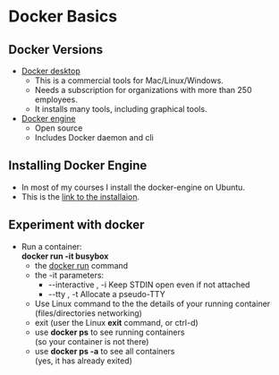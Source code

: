 # Docker Basics

## Docker Versions
- [Docker desktop](https://docs.docker.com/desktop/)
  - This is a commercial tools for Mac/Linux/Windows.
  - Needs a subscription for organizations with more than 250 employees.
  - It installs many tools, including graphical tools.
- [Docker engine](https://docs.docker.com/engine/)  
  - Open source
  - Includes Docker daemon and cli

## Installing Docker Engine
- In most of my courses I install the docker-engine on Ubuntu.
- This is the [link to the installaion](https://docs.docker.com/engine/install/ubuntu/).


## Experiment with docker

- Run a container:  
**docker run -it busybox**
  - the [docker run](https://docs.docker.com/engine/reference/commandline/run/) command
  - the -it parameters:
    - --interactive , -i 		Keep STDIN open even if not attached
    - --tty , -t 		Allocate a pseudo-TTY
  - Use Linux command to the the details of your running container (files/directories networking)
  - exit (user the Linux **exit** command, or ctrl-d)
  - use **docker ps** to see running containers  
  (so your container is not there)
  - use **docker ps -a** to see all containers  
  (yes, it has already exited)


